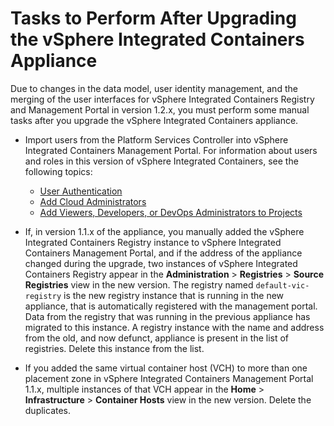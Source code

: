# Tasks to Perform After Upgrading the vSphere Integrated Containers Appliance #

Due to changes in the data model, user identity management, and the merging of the user interfaces for vSphere Integrated Containers Registry and Management Portal in version 1.2.x, you must perform some manual tasks after you upgrade the vSphere Integrated Containers appliance. 

- Import users from the Platform Services Controller into vSphere Integrated Containers Management Portal. For information about users and roles in this version of vSphere Integrated Containers, see the following topics:

  - [User Authentication](../vic_overview/introduction.md#authentication)
  - [Add Cloud Administrators](../vic_cloud_admin/add_cloud_admins.md)
  - [Add Viewers, Developers, or DevOps Administrators to Projects](../vic_cloud_admin/add_users.md)
- If, in version 1.1.x of the appliance, you manually added the vSphere Integrated Containers Registry instance to vSphere Integrated Containers Management Portal, and if the address of the appliance changed during the upgrade, two instances of vSphere Integrated Containers Registry appear in the **Administration** > **Registries** > **Source Registries** view in the new version. The registry named `default-vic-registry` is the new registry instance that is running in the new appliance, that is automatically registered with the management portal. Data from the registry that was running in the previous appliance has migrated to this instance. A registry instance with the name and address from the old, and now defunct, appliance is present in the list of registries. Delete this instance from the list.
- If you added the same virtual container host (VCH) to more than one placement zone in vSphere Integrated Containers Management Portal 1.1.x, multiple instances of that VCH appear in the **Home** > **Infrastructure** > **Container Hosts** view in the new version. Delete the duplicates. 

